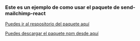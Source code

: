 ### Este es un ejemplo de como usar el paquete de send-mailchimp-react

[Puedes ir al respositorio del paquete aquí](https://github.com/tbor00/send-suscriptor-mailchimp-react)

[Puedes descargar el paquete npm desde aquí](https://www.npmjs.com/package/send-suscriptor-mailchimp-react)

